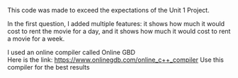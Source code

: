 This code was made to exceed the expectations of the Unit 1 Project.

In the first question, I added multiple features: it shows how much it would cost to rent the movie for a day, and it shows how much it would cost to rent a movie for a week.

I used an online compiler called Online GBD  
Here is the link: https://www.onlinegdb.com/online_c++_compiler
Use this compiler for the best results
 
